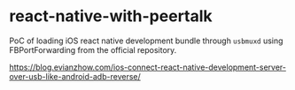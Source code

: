 # react-native-with-peertalk
PoC of loading iOS react native development bundle through `usbmuxd` using FBPortForwarding from the official repository.

https://blog.evianzhow.com/ios-connect-react-native-development-server-over-usb-like-android-adb-reverse/
